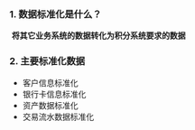 ### 1. 数据标准化是什么？

​	**将其它业务系统的数据转化为积分系统要求的数据**



### 2. 主要标准化数据

+ 客户信息标准化
+ 银行卡信息标准化
+ 资产数据标准化
+ 交易流水数据标准化

